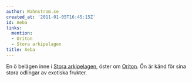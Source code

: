 ```yaml
---
author: Wahnstrom.se
created_at: '2011-01-05T16:45:15Z'
id: Aeba
links:
  mention:
  - Oriton
  - Stora arkipelagen
title: Aeba
---
```


En ö belägen inne i [Stora arkipelagen], öster om [Oriton]. Ön är känd för sina stora odlingar av
exotiska frukter.

  [Stora arkipelagen]: Stora_arkipelagen
  [Oriton]: Oriton